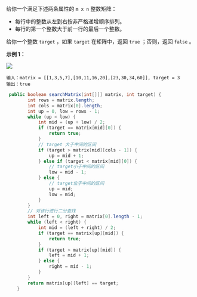 给你一个满足下述两条属性的 `m x n` 整数矩阵：

- 每行中的整数从左到右按非严格递增顺序排列。
- 每行的第一个整数大于前一行的最后一个整数。

给你一个整数 `target` ，如果 `target` 在矩阵中，返回 `true` ；否则，返回 `false` 。

**示例 1：**

![](https://assets.leetcode.com/uploads/2020/10/05/mat.jpg)

```
输入：matrix = [[1,3,5,7],[10,11,16,20],[23,30,34,60]], target = 3
输出：true
```

```java
 public boolean searchMatrix(int[][] matrix, int target) {
        int rows = matrix.length;
        int cols = matrix[0].length;
        int up = 0, low = rows - 1;
        while (up < low) {
            int mid = (up + low) / 2;
            if (target == matrix[mid][0]) {
                return true;
            }
            // target 大于中间的区间
            if (target > matrix[mid][cols - 1]) {
                up = mid + 1;
            } else if (target < matrix[mid][0]) {
                // target小于中间的区间
                low = mid - 1;
            } else {
                // target位于中间的区间
                up = mid;
                low = mid;
            }
        }
        // 对该行进行二分查找
        int left = 0, right = matrix[0].length - 1;
        while (left < right) {
            int mid = (left + right) / 2;
            if (target == matrix[up][mid]) {
                return true;
            }
            if (target > matrix[up][mid]) {
                left = mid + 1;
            } else {
                right = mid - 1;
            }
        }
        return matrix[up][left] == target;
    }
```